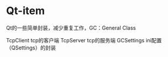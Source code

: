 # Qt-item
Qt的一些简单封装，减少重复工作，GC：General Class

TcpClient tcp的客户端
TcpServer tcp的服务端
GCSettings ini配置（QSettings）的封装